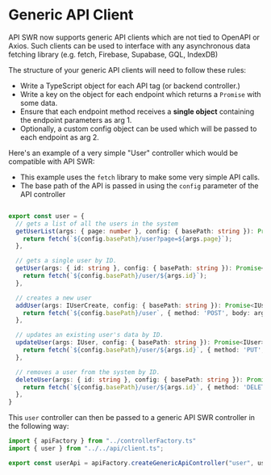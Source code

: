 # Generic API Client

API SWR now supports generic API clients which are not tied to OpenAPI or Axios. Such clients can be used to interface with any asynchronous data fetching library (e.g. fetch, Firebase, Supabase, GQL, IndexDB)

The structure of your generic API clients will need to follow these rules:

- Write a TypeScript object for each API tag (or backend controller.)
- Write a key on the object for each endpoint which returns a `Promise` with some data.
- Ensure that each endpoint method receives a **single object** containing the endpoint parameters as arg 1.
- Optionally, a custom config object can be used which will be passed to each endpoint as arg 2.

Here's an example of a very simple "User" controller which would be compatible with API SWR:

- This example uses the `fetch` library to make some very simple API calls.
- The base path of the API is passed in using the `config` parameter of the API controller

```TypeScript

export const user = {
  // gets a list of all the users in the system
  getUserList(args: { page: number }, config: { basePath: string }): Promise<IUser[]> {
    return fetch(`${config.basePath}/user?page=${args.page}`);
  },

  // gets a single user by ID.
  getUser(args: { id: string }, config: { basePath: string }): Promise<IUser> {
    return fetch(`${config.basePath}/user/${args.id}`);
  },

  // creates a new user
  addUser(args: IUserCreate, config: { basePath: string }): Promise<IUser> {
    return fetch(`${config.basePath}/user`, { method: 'POST', body: args });
  },

  // updates an existing user's data by ID.
  updateUser(args: IUser, config: { basePath: string }): Promise<IUser> {
    return fetch(`${config.basePath}/user/${args.id}`, { method: 'PUT', body: args });
  },

  // removes a user from the system by ID.
  deleteUser(args: { id: string }, config: { basePath: string }): Promise<void> {
    return fetch(`${config.basePath}/user/${args.id}`, { method: 'DELETE' });
  },
}
```

This `user` controller can then be passed to a generic API SWR controller in the following way:

```TypeScript
import { apiFactory } from "../controllerFactory.ts"
import { user } from "../../api/client.ts";

export const userApi = apiFactory.createGenericApiController("user", user, { basePath: 'https://my.cool.api' });
```
